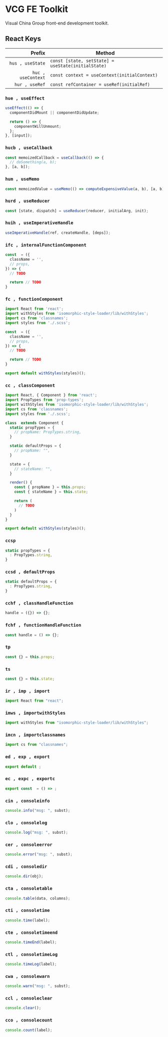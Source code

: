 # VCG FE Toolkit

Visual China Group front-end development toolkit.

## React Keys

|             Prefix | Method                                             |
| -----------------: | -------------------------------------------------- |
|   `hus , useState` | `const [state, setState] = useState(initialState)` |
| `huc , useContext` | `const context = useContext(initialContext)`       |
|     `hur , useRef` | `const refContainer = useRef(initialRef)`          |

### `hue , useEffect`

```javascript
useEffect(() => {
  componentDidMount || componentDidUpdate;

  return () => {
    componentWillUnmount;
  };
}, [input]);
```

### `hucb , useCallback`

```javascript
const memoizedCallback = useCallback(() => {
  // doSomething(a, b);
}, [a, b]);
```

### `hum , useMemo`

```javascript
const memoizedValue = useMemo(() => computeExpensiveValue(a, b), [a, b]);
```

### `hurd , useReducer`

```javascript
const [state, dispatch] = useReducer(reducer, initialArg, init);
```

### `huih , useImperativeHandle`

```javascript
useImperativeHandle(ref, createHandle, [deps]);
```

### `ifc , internalFunctionComponent`

```javascript
const  = ({
  className = '',
  // props,
}) => {
  // TODO

  return // TODO
}
```

### `fc , functionComponent`

```javascript
import React from 'react';
import withStyles from 'isomorphic-style-loader/lib/withStyles';
import cs from 'classnames';
import styles from './.scss';

const  = ({
  className = '',
  // props,
}) => {
  // TODO

  return // TODO
}

export default withStyles(styles)();
```

### `cc , classComponent`

```javascript
import React, { Component } from 'react';
import PropTypes from 'prop-types';
import withStyles from 'isomorphic-style-loader/lib/withStyles';
import cs from 'classnames';
import styles from './.scss';

class  extends Component {
  static propTypes = {
    // propName: PropTypes.string,
  }

  static defaultProps = {
    // propName: "",
  }

  state = {
    // stateName: "",
  }

  render() {
    const { propName } = this.props;
    const { stateName } = this.state;

    return (
      // TODO
    )
  }
}

export default withStyles(styles)();
```

### `ccsp`

```javascript
static propTypes = {
  : PropTypes.string,
}


```

### `ccsd , defaultProps`

```javascript
static defaultProps = {
  : PropTypes.string,
}


```

### `cchf , classHandleFunction`

```javascript
handle = ({}) => {};
```

### `fchf , functionHandleFunction`

```javascript
const handle = () => {};
```

### `tp`

```javascript
const {} = this.props;
```

### `ts`

```javascript
const {} = this.state;
```

### `ir , imp , import`

```javascript
import React from "react";
```

### `imws , importwithStyles`

```javascript
import withStyles from "isomorphic-style-loader/lib/withStyles";
```

### `imcn , importclassnames`

```javascript
import cs from "classnames";
```

### `ed , exp , export`

```javascript
export default ;
```

### `ec , expc , exportc`

```javascript
export const  = () => ;
```

### `cin , consoleinfo`

```javascript
console.info("msg: ", subst);
```

### `clo , consolelog`

```javascript
console.log("msg: ", subst);
```

### `cer , consoleerror`

```javascript
console.error("msg: ", subst);
```

### `cdi , consoledir`

```javascript
console.dir(obj);
```

### `cta , consoletable`

```javascript
console.table(data, columns);
```

### `cti , consoletime`

```javascript
console.time(label);
```

### `cte , consoletimeend`

```javascript
console.timeEnd(label);
```

### `ctl , consoletimeLog`

```javascript
console.timeLog(label);
```

### `cwa , consolewarn`

```javascript
console.warn("msg: ", subst);
```

### `ccl , consoleclear`

```javascript
console.clear();
```

### `cco , consolecount`

```javascript
console.count(label);
```
